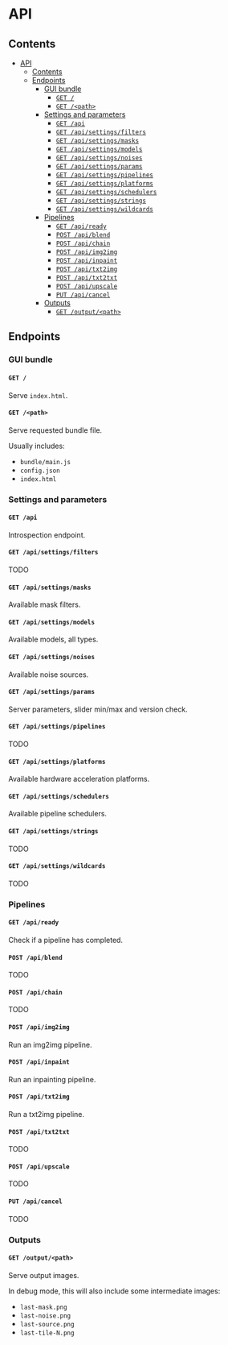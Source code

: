 # API

## Contents

- [API](#api)
  - [Contents](#contents)
  - [Endpoints](#endpoints)
    - [GUI bundle](#gui-bundle)
      - [`GET /`](#get-)
      - [`GET /<path>`](#get-path)
    - [Settings and parameters](#settings-and-parameters)
      - [`GET /api`](#get-api)
      - [`GET /api/settings/filters`](#get-apisettingsfilters)
      - [`GET /api/settings/masks`](#get-apisettingsmasks)
      - [`GET /api/settings/models`](#get-apisettingsmodels)
      - [`GET /api/settings/noises`](#get-apisettingsnoises)
      - [`GET /api/settings/params`](#get-apisettingsparams)
      - [`GET /api/settings/pipelines`](#get-apisettingspipelines)
      - [`GET /api/settings/platforms`](#get-apisettingsplatforms)
      - [`GET /api/settings/schedulers`](#get-apisettingsschedulers)
      - [`GET /api/settings/strings`](#get-apisettingsstrings)
      - [`GET /api/settings/wildcards`](#get-apisettingswildcards)
    - [Pipelines](#pipelines)
      - [`GET /api/ready`](#get-apiready)
      - [`POST /api/blend`](#post-apiblend)
      - [`POST /api/chain`](#post-apichain)
      - [`POST /api/img2img`](#post-apiimg2img)
      - [`POST /api/inpaint`](#post-apiinpaint)
      - [`POST /api/txt2img`](#post-apitxt2img)
      - [`POST /api/txt2txt`](#post-apitxt2txt)
      - [`POST /api/upscale`](#post-apiupscale)
      - [`PUT /api/cancel`](#put-apicancel)
    - [Outputs](#outputs)
      - [`GET /output/<path>`](#get-outputpath)

## Endpoints

### GUI bundle

#### `GET /`

Serve `index.html`.

#### `GET /<path>`

Serve requested bundle file.

Usually includes:

- `bundle/main.js`
- `config.json`
- `index.html`

### Settings and parameters

#### `GET /api`

Introspection endpoint.

#### `GET /api/settings/filters`

TODO

#### `GET /api/settings/masks`

Available mask filters.

#### `GET /api/settings/models`

Available models, all types.

#### `GET /api/settings/noises`

Available noise sources.

#### `GET /api/settings/params`

Server parameters, slider min/max and version check.

#### `GET /api/settings/pipelines`

TODO

#### `GET /api/settings/platforms`

Available hardware acceleration platforms.

#### `GET /api/settings/schedulers`

Available pipeline schedulers.

#### `GET /api/settings/strings`

TODO

#### `GET /api/settings/wildcards`

TODO

### Pipelines

#### `GET /api/ready`

Check if a pipeline has completed.

#### `POST /api/blend`

TODO

#### `POST /api/chain`

TODO

#### `POST /api/img2img`

Run an img2img pipeline.

#### `POST /api/inpaint`

Run an inpainting pipeline.

#### `POST /api/txt2img`

Run a txt2img pipeline.

#### `POST /api/txt2txt`

TODO

#### `POST /api/upscale`

TODO

#### `PUT /api/cancel`

TODO

### Outputs

#### `GET /output/<path>`

Serve output images.

In debug mode, this will also include some intermediate images:

- `last-mask.png`
- `last-noise.png`
- `last-source.png`
- `last-tile-N.png`
